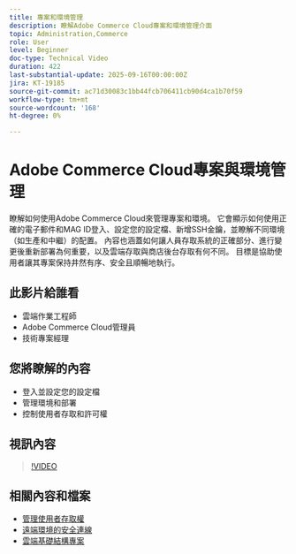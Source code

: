 ```yaml
---
title: 專案和環境管理
description: 瞭解Adobe Commerce Cloud專案和環境管理介面
topic: Administration,Commerce
role: User
level: Beginner
doc-type: Technical Video
duration: 422
last-substantial-update: 2025-09-16T00:00:00Z
jira: KT-19185
source-git-commit: ac71d30083c1bb44fcb706411cb90d4ca1b70f59
workflow-type: tm+mt
source-wordcount: '168'
ht-degree: 0%

---
```



# Adobe Commerce Cloud專案與環境管理

瞭解如何使用Adobe Commerce Cloud來管理專案和環境。 它會顯示如何使用正確的電子郵件和MAG ID登入、設定您的設定檔、新增SSH金鑰，並瞭解不同環境（如生產和中繼）的配置。 內容也涵蓋如何讓人員存取系統的正確部分、進行變更後重新部署為何重要，以及雲端存取與商店後台存取有何不同。 目標是協助使用者讓其專案保持井然有序、安全且順暢地執行。

## 此影片給誰看

* 雲端作業工程師
* Adobe Commerce Cloud管理員
* 技術專案經理

## 您將瞭解的內容

* 登入並設定您的設定檔
* 管理環境和部署
* 控制使用者存取和許可權

## 視訊內容

>[!VIDEO](https://video.tv.adobe.com/v/3474972/?learn=on&enablevpops&captions=chi_hant)

## 相關內容和檔案

* [管理使用者存取權](https://experienceleague.adobe.com/zh-hant/docs/commerce-on-cloud/user-guide/project/user-access)
* [遠端環境的安全連線](https://experienceleague.adobe.com/zh-hant/docs/commerce-on-cloud/user-guide/develop/secure-connections)
* [雲端基礎結構專案](https://experienceleague.adobe.com/zh-hant/docs/commerce-on-cloud/user-guide/project/overview)
